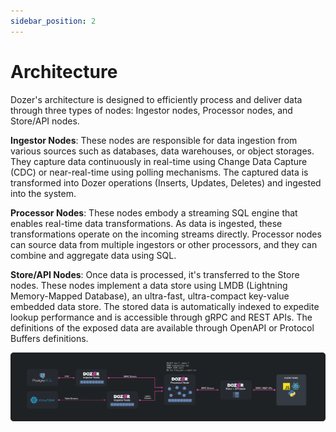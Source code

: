 ```yaml
---
sidebar_position: 2
---
```


# Architecture

Dozer's architecture is designed to efficiently process and deliver data through three types of nodes: Ingestor nodes, Processor nodes, and Store/API nodes. 

**Ingestor Nodes**: These nodes are responsible for data ingestion from various sources such as databases, data warehouses, or object storages. They capture data continuously in real-time using Change Data Capture (CDC) or near-real-time using polling mechanisms. The captured data is transformed into Dozer operations (Inserts, Updates, Deletes) and ingested into the system.

**Processor Nodes**: These nodes embody a streaming SQL engine that enables real-time data transformations. As data is ingested, these transformations operate on the incoming streams directly. Processor nodes can source data from multiple ingestors or other processors, and they can combine and aggregate data using SQL.

**Store/API Nodes**: Once data is processed, it's transferred to the Store nodes. These nodes implement a data store using LMDB (Lightning Memory-Mapped Database), an ultra-fast, ultra-compact key-value embedded data store. The stored data is automatically indexed to expedite lookup performance and is accessible through gRPC and REST APIs. The definitions of the exposed data are available through OpenAPI or Protocol Buffers definitions.

![Dozer Architecture](./arch.svg)
